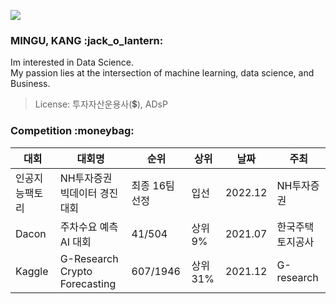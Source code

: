 <a href="https://hits.seeyoufarm.com"><img src="https://hits.seeyoufarm.com/api/count/incr/badge.svg?url=https%3A%2F%2Fgithub.com%2Fmenguri&count_bg=%230155E3&title_bg=%230D0D0C&icon=postwoman.svg&icon_color=%23E7E7E7&title=hits&edge_flat=false"/></a>

<h3> MINGU, KANG :jack_o_lantern: </h3>
Im interested in Data Science.<br>  
My passion lies at the intersection of machine learning, data science, and Business.<br>

> License: 투자자산운용사(💲), ADsP

<h3> Competition :moneybag: </h3>

| 대회 | 대회명 | 순위 | 상위 | 날짜 | 주최 |
| ------ | ------ | ------ | ------ | ------ | ------ |
| 인공지능팩토리 | NH투자증권 빅데이터 경진대회 | 최종 16팀 선정 | 입선 | 2022.12 | NH투자증권 |
| Dacon | 주차수요 예측 AI 대회 | 41/504 | 상위 9% | 2021.07 | 한국주택토지공사 |
| Kaggle | G-Research Crypto Forecasting | 607/1946 | 상위 31% | 2021.12 | G-research |
